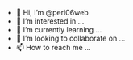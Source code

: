 - 👋 Hi, I’m @peri06web
- 👀 I’m interested in ...
- 🌱 I’m currently learning ...
- 💞️ I’m looking to collaborate on ...
- 📫 How to reach me ...

<!---
peri06web/peri06web is a ✨ special ✨ repository because its `README.md` (this file) appears on your GitHub profile.
You can click the Preview link to take a look at your changes.
--->
